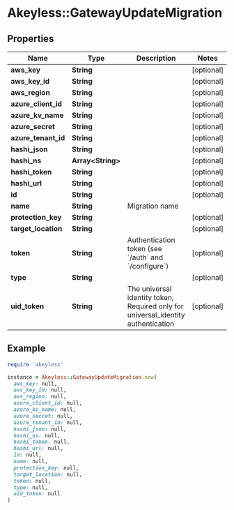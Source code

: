 # Akeyless::GatewayUpdateMigration

## Properties

| Name | Type | Description | Notes |
| ---- | ---- | ----------- | ----- |
| **aws_key** | **String** |  | [optional] |
| **aws_key_id** | **String** |  | [optional] |
| **aws_region** | **String** |  | [optional] |
| **azure_client_id** | **String** |  | [optional] |
| **azure_kv_name** | **String** |  | [optional] |
| **azure_secret** | **String** |  | [optional] |
| **azure_tenant_id** | **String** |  | [optional] |
| **hashi_json** | **String** |  | [optional] |
| **hashi_ns** | **Array&lt;String&gt;** |  | [optional] |
| **hashi_token** | **String** |  | [optional] |
| **hashi_url** | **String** |  | [optional] |
| **id** | **String** |  | [optional] |
| **name** | **String** | Migration name |  |
| **protection_key** | **String** |  | [optional] |
| **target_location** | **String** |  | [optional] |
| **token** | **String** | Authentication token (see &#x60;/auth&#x60; and &#x60;/configure&#x60;) | [optional] |
| **type** | **String** |  | [optional] |
| **uid_token** | **String** | The universal identity token, Required only for universal_identity authentication | [optional] |

## Example

```ruby
require 'akeyless'

instance = Akeyless::GatewayUpdateMigration.new(
  aws_key: null,
  aws_key_id: null,
  aws_region: null,
  azure_client_id: null,
  azure_kv_name: null,
  azure_secret: null,
  azure_tenant_id: null,
  hashi_json: null,
  hashi_ns: null,
  hashi_token: null,
  hashi_url: null,
  id: null,
  name: null,
  protection_key: null,
  target_location: null,
  token: null,
  type: null,
  uid_token: null
)
```

